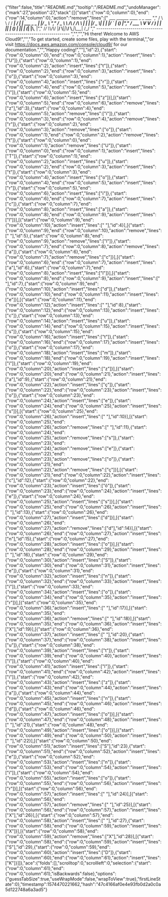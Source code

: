 {"filter":false,"title":"README.md","tooltip":"/README.md","undoManager":{"mark":27,"position":27,"stack":[[{"start":{"row":0,"column":0},"end":{"row":14,"column":0},"action":"remove","lines":["         ___        ______     ____ _                 _  ___  ","        / \\ \\      / / ___|   / ___| | ___  _   _  __| |/ _ \\ ","       / _ \\ \\ /\\ / /\\___ \\  | |   | |/ _ \\| | | |/ _` | (_) |","      / ___ \\ V  V /  ___) | | |___| | (_) | |_| | (_| |\\__, |","     /_/   \\_\\_/\\_/  |____/   \\____|_|\\___/ \\__,_|\\__,_|  /_/ "," ----------------------------------------------------------------- ","","","Hi there! Welcome to AWS Cloud9!","","To get started, create some files, play with the terminal,","or visit https://docs.aws.amazon.com/console/cloud9/ for our documentation.","","Happy coding!",""],"id":2},{"start":{"row":0,"column":0},"end":{"row":0,"column":1},"action":"insert","lines":["U"]},{"start":{"row":0,"column":1},"end":{"row":0,"column":2},"action":"insert","lines":["t"]},{"start":{"row":0,"column":2},"end":{"row":0,"column":3},"action":"insert","lines":["o"]},{"start":{"row":0,"column":3},"end":{"row":0,"column":4},"action":"insert","lines":["r"]},{"start":{"row":0,"column":4},"end":{"row":0,"column":5},"action":"insert","lines":["i"]},{"start":{"row":0,"column":5},"end":{"row":0,"column":6},"action":"insert","lines":["z"]}],[{"start":{"row":0,"column":5},"end":{"row":0,"column":6},"action":"remove","lines":["z"],"id":3},{"start":{"row":0,"column":4},"end":{"row":0,"column":5},"action":"remove","lines":["i"]},{"start":{"row":0,"column":3},"end":{"row":0,"column":4},"action":"remove","lines":["r"]},{"start":{"row":0,"column":2},"end":{"row":0,"column":3},"action":"remove","lines":["o"]},{"start":{"row":0,"column":1},"end":{"row":0,"column":2},"action":"remove","lines":["t"]},{"start":{"row":0,"column":0},"end":{"row":0,"column":1},"action":"remove","lines":["U"]},{"start":{"row":0,"column":0},"end":{"row":0,"column":1},"action":"insert","lines":["T"]},{"start":{"row":0,"column":1},"end":{"row":0,"column":2},"action":"insert","lines":["u"]},{"start":{"row":0,"column":2},"end":{"row":0,"column":3},"action":"insert","lines":["t"]},{"start":{"row":0,"column":3},"end":{"row":0,"column":4},"action":"insert","lines":["o"]},{"start":{"row":0,"column":4},"end":{"row":0,"column":5},"action":"insert","lines":["r"]},{"start":{"row":0,"column":5},"end":{"row":0,"column":6},"action":"insert","lines":["i"]},{"start":{"row":0,"column":6},"end":{"row":0,"column":7},"action":"insert","lines":["c"]},{"start":{"row":0,"column":7},"end":{"row":0,"column":8},"action":"insert","lines":["a"]},{"start":{"row":0,"column":8},"end":{"row":0,"column":9},"action":"insert","lines":["l"]}],[{"start":{"row":0,"column":9},"end":{"row":0,"column":10},"action":"insert","lines":[" "],"id":4}],[{"start":{"row":0,"column":9},"end":{"row":0,"column":10},"action":"remove","lines":[" "],"id":5},{"start":{"row":0,"column":8},"end":{"row":0,"column":9},"action":"remove","lines":["l"]},{"start":{"row":0,"column":7},"end":{"row":0,"column":8},"action":"remove","lines":["a"]},{"start":{"row":0,"column":6},"end":{"row":0,"column":7},"action":"remove","lines":["c"]}],[{"start":{"row":0,"column":6},"end":{"row":0,"column":7},"action":"insert","lines":["a"],"id":6},{"start":{"row":0,"column":7},"end":{"row":0,"column":8},"action":"insert","lines":["l"]}],[{"start":{"row":0,"column":8},"end":{"row":0,"column":9},"action":"insert","lines":[" "],"id":7},{"start":{"row":0,"column":9},"end":{"row":0,"column":10},"action":"insert","lines":["d"]},{"start":{"row":0,"column":10},"end":{"row":0,"column":11},"action":"insert","lines":["e"]}],[{"start":{"row":0,"column":11},"end":{"row":0,"column":12},"action":"insert","lines":[" "],"id":8},{"start":{"row":0,"column":12},"end":{"row":0,"column":13},"action":"insert","lines":["c"]},{"start":{"row":0,"column":13},"end":{"row":0,"column":14},"action":"insert","lines":["u"]},{"start":{"row":0,"column":14},"end":{"row":0,"column":15},"action":"insert","lines":["s"]},{"start":{"row":0,"column":15},"end":{"row":0,"column":16},"action":"insert","lines":["t"]},{"start":{"row":0,"column":16},"end":{"row":0,"column":17},"action":"insert","lines":["o"]},{"start":{"row":0,"column":17},"end":{"row":0,"column":18},"action":"insert","lines":["m"]},{"start":{"row":0,"column":18},"end":{"row":0,"column":19},"action":"insert","lines":["i"]},{"start":{"row":0,"column":19},"end":{"row":0,"column":20},"action":"insert","lines":["z"]}],[{"start":{"row":0,"column":20},"end":{"row":0,"column":21},"action":"insert","lines":["a"],"id":9},{"start":{"row":0,"column":21},"end":{"row":0,"column":22},"action":"insert","lines":["ç"]},{"start":{"row":0,"column":22},"end":{"row":0,"column":23},"action":"insert","lines":["o"]},{"start":{"row":0,"column":23},"end":{"row":0,"column":24},"action":"insert","lines":["e"]},{"start":{"row":0,"column":24},"end":{"row":0,"column":25},"action":"insert","lines":["s"]}],[{"start":{"row":0,"column":25},"end":{"row":0,"column":26},"action":"insert","lines":[" "],"id":10}],[{"start":{"row":0,"column":25},"end":{"row":0,"column":26},"action":"remove","lines":[" "],"id":11},{"start":{"row":0,"column":24},"end":{"row":0,"column":25},"action":"remove","lines":["s"]},{"start":{"row":0,"column":23},"end":{"row":0,"column":24},"action":"remove","lines":["e"]},{"start":{"row":0,"column":22},"end":{"row":0,"column":23},"action":"remove","lines":["o"]},{"start":{"row":0,"column":21},"end":{"row":0,"column":22},"action":"remove","lines":["ç"]}],[{"start":{"row":0,"column":21},"end":{"row":0,"column":22},"action":"insert","lines":["c"],"id":12},{"start":{"row":0,"column":22},"end":{"row":0,"column":23},"action":"insert","lines":["õ"]},{"start":{"row":0,"column":23},"end":{"row":0,"column":24},"action":"insert","lines":["e"]},{"start":{"row":0,"column":24},"end":{"row":0,"column":25},"action":"insert","lines":["s"]}],[{"start":{"row":0,"column":25},"end":{"row":0,"column":26},"action":"insert","lines":[" "],"id":13},{"start":{"row":0,"column":26},"end":{"row":0,"column":27},"action":"insert","lines":["d"]}],[{"start":{"row":0,"column":26},"end":{"row":0,"column":27},"action":"remove","lines":["d"],"id":14}],[{"start":{"row":0,"column":26},"end":{"row":0,"column":27},"action":"insert","lines":["n"],"id":15},{"start":{"row":0,"column":27},"end":{"row":0,"column":28},"action":"insert","lines":["o"]}],[{"start":{"row":0,"column":28},"end":{"row":0,"column":29},"action":"insert","lines":[" "],"id":16},{"start":{"row":0,"column":29},"end":{"row":0,"column":30},"action":"insert","lines":["S"]},{"start":{"row":0,"column":30},"end":{"row":0,"column":31},"action":"insert","lines":["e"]},{"start":{"row":0,"column":31},"end":{"row":0,"column":32},"action":"insert","lines":["n"]},{"start":{"row":0,"column":32},"end":{"row":0,"column":33},"action":"insert","lines":["i"]},{"start":{"row":0,"column":33},"end":{"row":0,"column":34},"action":"insert","lines":["o"]},{"start":{"row":0,"column":34},"end":{"row":0,"column":35},"action":"insert","lines":["r"]}],[{"start":{"row":0,"column":35},"end":{"row":0,"column":36},"action":"insert","lines":[" "],"id":17}],[{"start":{"row":0,"column":35},"end":{"row":0,"column":36},"action":"remove","lines":[" "],"id":18}],[{"start":{"row":0,"column":35},"end":{"row":0,"column":36},"action":"insert","lines":["X"],"id":19}],[{"start":{"row":0,"column":36},"end":{"row":0,"column":37},"action":"insert","lines":[" "],"id":20},{"start":{"row":0,"column":37},"end":{"row":0,"column":38},"action":"insert","lines":["u"]},{"start":{"row":0,"column":38},"end":{"row":0,"column":39},"action":"insert","lines":["t"]},{"start":{"row":0,"column":39},"end":{"row":0,"column":40},"action":"insert","lines":["i"]},{"start":{"row":0,"column":40},"end":{"row":0,"column":41},"action":"insert","lines":["l"]},{"start":{"row":0,"column":41},"end":{"row":0,"column":42},"action":"insert","lines":["i"]},{"start":{"row":0,"column":42},"end":{"row":0,"column":43},"action":"insert","lines":["z"]},{"start":{"row":0,"column":43},"end":{"row":0,"column":44},"action":"insert","lines":["a"]},{"start":{"row":0,"column":44},"end":{"row":0,"column":45},"action":"insert","lines":["n"]},{"start":{"row":0,"column":45},"end":{"row":0,"column":46},"action":"insert","lines":["d"]},{"start":{"row":0,"column":46},"end":{"row":0,"column":47},"action":"insert","lines":["o"]}],[{"start":{"row":0,"column":47},"end":{"row":0,"column":48},"action":"insert","lines":[" "],"id":21},{"start":{"row":0,"column":48},"end":{"row":0,"column":49},"action":"insert","lines":["o"]}],[{"start":{"row":0,"column":49},"end":{"row":0,"column":50},"action":"insert","lines":[" "],"id":22}],[{"start":{"row":0,"column":50},"end":{"row":0,"column":51},"action":"insert","lines":["S"],"id":23},{"start":{"row":0,"column":51},"end":{"row":0,"column":52},"action":"insert","lines":["e"]},{"start":{"row":0,"column":52},"end":{"row":0,"column":53},"action":"insert","lines":["n"]},{"start":{"row":0,"column":53},"end":{"row":0,"column":54},"action":"insert","lines":["i"]},{"start":{"row":0,"column":54},"end":{"row":0,"column":55},"action":"insert","lines":["o"]},{"start":{"row":0,"column":55},"end":{"row":0,"column":56},"action":"insert","lines":["r"]}],[{"start":{"row":0,"column":56},"end":{"row":0,"column":57},"action":"insert","lines":[" "],"id":24}],[{"start":{"row":0,"column":56},"end":{"row":0,"column":57},"action":"remove","lines":[" "],"id":25}],[{"start":{"row":0,"column":56},"end":{"row":0,"column":57},"action":"insert","lines":["X"],"id":26}],[{"start":{"row":0,"column":57},"end":{"row":0,"column":58},"action":"insert","lines":[" "],"id":27},{"start":{"row":0,"column":58},"end":{"row":0,"column":59},"action":"insert","lines":["X"]}],[{"start":{"row":0,"column":58},"end":{"row":0,"column":59},"action":"remove","lines":["X"],"id":28}],[{"start":{"row":0,"column":58},"end":{"row":0,"column":59},"action":"insert","lines":["S"],"id":29},{"start":{"row":0,"column":59},"end":{"row":0,"column":60},"action":"insert","lines":["D"]},{"start":{"row":0,"column":60},"end":{"row":0,"column":61},"action":"insert","lines":["K"]}]]},"ace":{"folds":[],"scrolltop":0,"scrollleft":0,"selection":{"start":{"row":0,"column":61},"end":{"row":0,"column":61},"isBackwards":false},"options":{"guessTabSize":true,"useWrapMode":false,"wrapToView":true},"firstLineState":0},"timestamp":1574470221662,"hash":"47c4166af0e4e93fb0d2a0c0a5d122748a6a3ad5"}